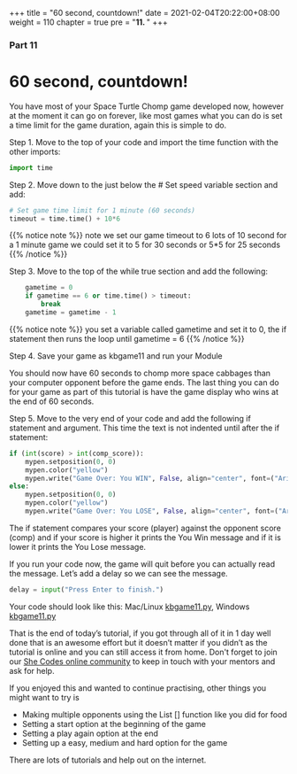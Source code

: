 +++
title = "60 second, countdown!"
date = 2021-02-04T20:22:00+08:00
weight = 110
chapter = true
pre = "<b>11. </b>"
+++

### Part 11

# 60 second, countdown!

You have most of your Space Turtle Chomp game developed now, however at the
 moment it can go on forever, like most games what you can do is set a time
 limit for the game duration, again this is simple to do.

Step 1.  Move to the top of your code and import the time function with the
 other imports:

```python
import time
```

Step 2.  Move down to the just below the \# Set speed variable section and add:

```python
# Set game time limit for 1 minute (60 seconds)
timeout = time.time() + 10*6
```

{{% notice note %}}
note we set our game timeout to 6 lots of 10 second for a 1 minute game we
 could set it to 5 for 30 seconds or 5\*5 for 25 seconds
{{% /notice %}}

Step 3.  Move to the top of the while true section and add the following:

```python
    gametime = 0
    if gametime == 6 or time.time() > timeout:
        break
    gametime = gametime - 1
```

{{% notice note %}}
you set a variable called gametime and set it to 0, the if statement then runs
 the loop until gametime = 6
{{% /notice %}}

Step 4.  Save your game as kbgame11 and run your Module

You should now have 60 seconds to chomp more space cabbages than your computer
 opponent before the game ends. The last thing you can do
 for your game as part of this tutorial is have the game display who wins at
 the end of 60 seconds.

Step 5.  Move to the very end of your code and add the following if
 statement and argument. This time the text is not indented until after the if
 statement:

```python
if (int(score) > int(comp_score)):
    mypen.setposition(0, 0)
    mypen.color("yellow")
    mypen.write("Game Over: You WIN", False, align="center", font=("Arial", 28, "normal"))
else:
    mypen.setposition(0, 0)
    mypen.color("yellow")
    mypen.write("Game Over: You LOSE", False, align="center", font=("Arial", 28, "normal"))
```

The if statement compares your score \(player\) against the opponent score
 \(comp\) and if your score is higher it prints the You Win message and if it
 is lower it prints the You Lose message.

If you run your code now, the game will quit before you can actually read the message. Let’s add a delay so we can see the message.

```python
delay = input("Press Enter to finish.")
```
Your code should look like this: Mac/Linux [kbgame11.py](/python_game/src/kbgame11.py), Windows [kbgame11.py](/python_game/src/kbgame11_win.py)

That is the end of today’s tutorial, if you got through all of it in 1 day well
 done that is an awesome effort but it doesn’t matter if you didn’t as the
 tutorial is online and you can still access it from home. Don't forget to join
 our [She Codes online community](https://join.slack.com/t/shecodesaus/shared_invite/zt-9jktxnlx-Rur3NGFSBFJ7LRwq7AV~ig) to keep in touch with your mentors and ask for help.

If you enjoyed this and wanted to continue practising,
 other things you might want to try is

* Making multiple opponents using the List \[\] function like you did for food
* Setting a start option at the beginning of the game
* Setting a play again option at the end
* Setting up a easy, medium and hard option for the game

There are lots of tutorials and help out on the internet.

<!-- <style>@import url(https://fonts.bunny.net/css?family=raleway:400,700);</style>
<style>
#_form_17_{font-size:14px;line-height:1.6;font-family:arial, helvetica, sans-serif;margin:0}#_form_17_ *{outline:0}._form_hide{display:none;visibility:hidden}._form_show{display:block;visibility:visible}#_form_17_._form-top{top:0}#_form_17_._form-bottom{bottom:0}#_form_17_._form-left{left:0}#_form_17_._form-right{right:0}#_form_17_ input[type="text"],#_form_17_ input[type="tel"],#_form_17_ input[type="date"],#_form_17_ textarea{padding:6px;height:auto;border:#979797 1px solid;border-radius:4px;color:#000000 !important;font-size:14px;-webkit-box-sizing:border-box;-moz-box-sizing:border-box;box-sizing:border-box}#_form_17_ textarea{resize:none}#_form_17_ ._submit{-webkit-appearance:none;cursor:pointer;font-family:arial, sans-serif;font-size:14px;text-align:center;background:#8246AF !important;border:0 !important;-moz-border-radius:4px !important;-webkit-border-radius:4px !important;border-radius:4px !important;color:#FFFFFF !important;padding:10px !important}#_form_17_ ._submit:disabled{cursor:not-allowed;opacity:0.4}#_form_17_ ._submit.processing{position:relative}#_form_17_ ._submit.processing::before{content:"";width:1em;height:1em;position:absolute;z-index:1;top:50%;left:50%;border:double 3px transparent;border-radius:50%;background-image:linear-gradient(#8246AF, #8246AF), conic-gradient(#8246AF, #FFFFFF);background-origin:border-box;background-clip:content-box, border-box;animation:1200ms ease 0s infinite normal none running _spin}#_form_17_ ._submit.processing::after{content:"";position:absolute;top:0;bottom:0;left:0;right:0;background:#8246AF !important;border:0 !important;-moz-border-radius:4px !important;-webkit-border-radius:4px !important;border-radius:4px !important;color:#FFFFFF !important;padding:10px !important}@keyframes _spin{0%{transform:translate(-50%, -50%) rotate(90deg)}100%{transform:translate(-50%, -50%) rotate(450deg)}}#_form_17_ ._close-icon{cursor:pointer;background-image:url("https://d226aj4ao1t61q.cloudfront.net/esfkyjh1u_forms-close-dark.png");background-repeat:no-repeat;background-size:14.2px 14.2px;position:absolute;display:block;top:11px;right:9px;overflow:hidden;width:16.2px;height:16.2px}#_form_17_ ._close-icon:before{position:relative}#_form_17_ ._form-body{margin-bottom:30px}#_form_17_ ._form-image-left{width:150px;float:left}#_form_17_ ._form-content-right{margin-left:164px}#_form_17_ ._form-branding{color:#fff;font-size:10px;clear:both;text-align:left;margin-top:30px;font-weight:100}#_form_17_ ._form-branding ._logo{display:block;width:130px;height:14px;margin-top:6px;background-image:url("https://d226aj4ao1t61q.cloudfront.net/hh9ujqgv5_aclogo_li.png");background-size:130px auto;background-repeat:no-repeat}#_form_17_ .form-sr-only{position:absolute;width:1px;height:1px;padding:0;margin:-1px;overflow:hidden;clip:rect(0, 0, 0, 0);border:0}#_form_17_ ._form-label,#_form_17_ ._form_element ._form-label{font-weight:bold;margin-bottom:5px;display:block}#_form_17_._dark ._form-branding{color:#333}#_form_17_._dark ._form-branding ._logo{background-image:url("https://d226aj4ao1t61q.cloudfront.net/jftq2c8s_aclogo_dk.png")}#_form_17_ ._form_element{position:relative;margin-bottom:10px;font-size:0;max-width:100%}#_form_17_ ._form_element *{font-size:14px}#_form_17_ ._form_element._clear{clear:both;width:100%;float:none}#_form_17_ ._form_element._clear:after{clear:left}#_form_17_ ._form_element input[type="text"],#_form_17_ ._form_element input[type="date"],#_form_17_ ._form_element select,#_form_17_ ._form_element textarea:not(.g-recaptcha-response){display:block;width:100%;-webkit-box-sizing:border-box;-moz-box-sizing:border-box;box-sizing:border-box;font-family:inherit}#_form_17_ ._field-wrapper{position:relative}#_form_17_ ._inline-style{float:left}#_form_17_ ._inline-style input[type="text"]{width:150px}#_form_17_ ._inline-style:not(._clear)+._inline-style:not(._clear){margin-left:20px}#_form_17_ ._form_element img._form-image{max-width:100%}#_form_17_ ._form_element ._form-fieldset{border:0;padding:0.01em 0 0 0;margin:0;min-width:0}#_form_17_ ._clear-element{clear:left}#_form_17_ ._full_width{width:100%}#_form_17_ ._form_full_field{display:block;width:100%;margin-bottom:10px}#_form_17_ input[type="text"]._has_error,#_form_17_ textarea._has_error{border:#F37C7B 1px solid}#_form_17_ input[type="checkbox"]._has_error{outline:#F37C7B 1px solid}#_form_17_ ._error{display:block;position:absolute;font-size:14px;z-index:10000001}#_form_17_ ._error._above{padding-bottom:4px;bottom:39px;right:0}#_form_17_ ._error._below{padding-top:8px;top:100%;right:0}#_form_17_ ._error._above ._error-arrow{bottom:-4px;right:15px;border-left:8px solid transparent;border-right:8px solid transparent;border-top:8px solid #FFDDDD}#_form_17_ ._error._below ._error-arrow{top:0;right:15px;border-left:8px solid transparent;border-right:8px solid transparent;border-bottom:8px solid #FFDDDD}#_form_17_ ._error-inner{padding:12px 12px 12px 36px;background-color:#FFDDDD;background-image:url("data:image/svg+xml,%3Csvg width='16' height='16' viewBox='0 0 16 16' fill='none' xmlns='http://www.w3.org/2000/svg'%3E%3Cpath fill-rule='evenodd' clip-rule='evenodd' d='M16 8C16 12.4183 12.4183 16 8 16C3.58172 16 0 12.4183 0 8C0 3.58172 3.58172 0 8 0C12.4183 0 16 3.58172 16 8ZM9 3V9H7V3H9ZM9 13V11H7V13H9Z' fill='%23CA0000'/%3E%3C/svg%3E");background-repeat:no-repeat;background-position:12px center;font-size:14px;font-family:arial, sans-serif;font-weight:600;line-height:16px;color:#000;text-align:center;text-decoration:none;-webkit-border-radius:4px;-moz-border-radius:4px;border-radius:4px;box-shadow:0px 1px 4px rgba(31, 33, 41, 0.298295)}#_form_17_ ._error-inner._form_error{margin-bottom:5px;text-align:left}#_form_17_ ._button-wrapper ._error-inner._form_error{position:static}#_form_17_ ._error-inner._no_arrow{margin-bottom:10px}#_form_17_ ._error-arrow{position:absolute;width:0;height:0}#_form_17_ ._error-html{margin-bottom:10px}.pika-single{z-index:10000001 !important}#_form_17_ input[type="text"].datetime_date{width:69%;display:inline}#_form_17_ select.datetime_time{width:29%;display:inline;height:32px}#_form_17_ input[type="date"].datetime_date{width:69%;display:inline-flex}#_form_17_ input[type="time"].datetime_time{width:29%;display:inline-flex}@media (min-width:320px) and (max-width:667px){::-webkit-scrollbar{display:none}#_form_17_{margin:0;width:100%;min-width:100%;max-width:100%;box-sizing:border-box}#_form_17_ *{-webkit-box-sizing:border-box;-moz-box-sizing:border-box;box-sizing:border-box;font-size:1em}#_form_17_ ._form-content{margin:0;width:100%}#_form_17_ ._form-inner{display:block;min-width:100%}#_form_17_ ._form-title,#_form_17_ ._inline-style{margin-top:0;margin-right:0;margin-left:0}#_form_17_ ._form-title{font-size:1.2em}#_form_17_ ._form_element{margin:0 0 20px;padding:0;width:100%}#_form_17_ ._form-element,#_form_17_ ._inline-style,#_form_17_ input[type="text"],#_form_17_ label,#_form_17_ p,#_form_17_ textarea:not(.g-recaptcha-response){float:none;display:block;width:100%}#_form_17_ ._row._checkbox-radio label{display:inline}#_form_17_ ._row,#_form_17_ p,#_form_17_ label{margin-bottom:0.7em;width:100%}#_form_17_ ._row input[type="checkbox"],#_form_17_ ._row input[type="radio"]{margin:0 !important;vertical-align:middle !important}#_form_17_ ._row input[type="checkbox"]+span label{display:inline}#_form_17_ ._row span label{margin:0 !important;width:initial !important;vertical-align:middle !important}#_form_17_ ._form-image{max-width:100%;height:auto !important}#_form_17_ input[type="text"]{padding-left:10px;padding-right:10px;font-size:16px;line-height:1.3em;-webkit-appearance:none}#_form_17_ input[type="radio"],#_form_17_ input[type="checkbox"]{display:inline-block;width:1.3em;height:1.3em;font-size:1em;margin:0 0.3em 0 0;vertical-align:baseline}#_form_17_ button[type="submit"]{padding:20px;font-size:1.5em}#_form_17_ ._inline-style{margin:20px 0 0 !important}}#_form_17_{position:relative;text-align:left;margin:25px auto 0;padding-top:20px;padding-right:20px;padding-bottom:20px;padding-left:20px;-webkit-box-sizing:border-box;-moz-box-sizing:border-box;box-sizing:border-box;background:rgba(255, 255, 255, 0) !important;border-top:2px solid #050505 !important;border-right:2px solid #050505 !important;border-bottom:2px solid #050505 !important;border-left:2px solid #050505 !important;-moz-border-radius:24px !important;-webkit-border-radius:24px !important;border-radius:24px !important;color:#000000}#_form_17_._inline-form,#_form_17_._inline-form ._form-content{font-family:Raleway;font-size:14px;font-weight:400}#_form_17_._inline-form ._row span,#_form_17_._inline-form ._row label{font-family:Raleway;font-size:14px;font-weight:400;line-height:1.6em;color:black !important}#_form_17__inlineform input[type="text"],#_form_17__inlineform input[type="date"],#_form_17__inlineform input[type="tel"],#_form_17__inlineform select,#_form_17__inlineform textarea:not(.g-recaptcha-response){font-family:Raleway;font-size:14px;font-weight:400;font-color:#000000;line-height:1.6em}#_form_17_._inline-form ._html-code *,#_form_17_._inline-form ._form-thank-you{font-family:Raleway;font-size:14px;font-weight:400;color:black !important}#_form_17_._inline-form ._form-label,#_form_17_._inline-form ._form-checkbox-option-label,#_form_17_._inline-form ._form-checkbox-option-description{font-family:Raleway;font-size:14px;font-weight:700;line-height:1.6em;color:black !important}#_form_17_._inline-form ._submit{font-family:Raleway;font-size:14px;font-weight:400}#_form_17_._inline-form ._form-title{font-family:Raleway;font-size:22px;line-height:normal;font-weight:700;color:black;margin-bottom:0}#_form_17_._inline-form ._form-branding{font-family:"IBM Plex Sans", Helvetica, sans-serif;font-size:13px;font-weight:100;font-style:normal;text-decoration:none}#_form_17_:before,#_form_17_:after{content:" ";display:table}#_form_17_:after{clear:both}#_form_17_._inline-style{width:auto;display:inline-block}#_form_17_._inline-style input[type="text"],#_form_17_._inline-style input[type="date"]{padding:10px 12px}#_form_17_._inline-style button._inline-style{position:relative;top:27px}#_form_17_._inline-style p{margin:0}#_form_17_._inline-style ._button-wrapper{position:relative;margin:27px 12.5px 0 20px}#_form_17_ ._form-thank-you{position:relative;left:0;right:0;text-align:center;font-size:18px}@media (min-width:320px) and (max-width:667px){#_form_17_._inline-form._inline-style ._inline-style._button-wrapper{margin-top:20px !important;margin-left:0 !important}}#_form_17_ .iti.iti--allow-dropdown.iti--separate-dial-code{width:100%}#_form_17_ .iti input{width:100%;height:32px;border:#979797 1px solid;border-radius:4px}#_form_17_ .iti--separate-dial-code .iti__selected-flag{background-color:#FFFFFF;border-radius:4px}#_form_17_ .iti--separate-dial-code .iti__selected-flag:hover{background-color:rgba(0, 0, 0, 0.05)}#_form_17_ .iti__country-list{border-radius:4px;margin-top:4px;min-width:460px}#_form_17_ .iti__country-list--dropup{margin-bottom:4px}#_form_17_ .phone-error-hidden{display:none}#_form_17_ .phone-error{color:#E40E49}#_form_17_ .phone-input-error{border:1px solid #E40E49 !important}#_form_17_._inline-form ._form-content ._form-list-subscriptions-field fieldset{margin:0;margin-bottom:1.1428571429em;border:none;padding:0}#_form_17_._inline-form ._form-content ._form-list-subscriptions-field fieldset:last-child{margin-bottom:0}#_form_17_._inline-form ._form-content ._form-list-subscriptions-field legend{margin-bottom:1.1428571429em}#_form_17_._inline-form ._form-content ._form-list-subscriptions-field label{display:flex;align-items:flex-start;justify-content:flex-start;margin-bottom:0.8571428571em}#_form_17_._inline-form ._form-content ._form-list-subscriptions-field label:last-child{margin-bottom:0}#_form_17_._inline-form ._form-content ._form-list-subscriptions-field input{margin:0;margin-right:8px}#_form_17_._inline-form ._form-content ._form-list-subscriptions-field ._form-checkbox-option-label{line-height:1;display:block;font-weight:700}#_form_17_._inline-form ._form-content ._form-list-subscriptions-field ._form-checkbox-option-description{margin:0;margin-top:0.3333333333em;font-size:0.8571428571em}</style>
<div style="text-align: center;">
  <form method="POST" action="https://shecodes.activehosted.com/proc.php" id="_form_17_" class="_form _form_17 _inline-form _inline-style _dark" novalidate data-styles-version="5">
    <input type="hidden" name="u" value="17" />
    <input type="hidden" name="f" value="17" />
    <input type="hidden" name="s" />
    <input type="hidden" name="c" value="0" />
    <input type="hidden" name="m" value="0" />
    <input type="hidden" name="act" value="sub" />
    <input type="hidden" name="v" value="2" />
    <input type="hidden" name="or" value="9e13fd2148469b26ca4c7dd56e7cf347" />
    <div class="_form-content">
      <div class="_form_element _x99529096 _inline-style _clear" >
        <div class="_form-title">
          Get a certificate emailed
        </div>
      </div>
      <div class="_form_element _x34324125 _inline-style _clear" >
        <div class="_html-code">
          <p>
            Add your name and email and we will email you a certificate for completing the tutorial
          </p>
        </div>
      </div>
      <div class="_form_element _x38717875 _inline-style " >
        <label for="firstname" class="_form-label">
          First Name*
        </label>
        <div class="_field-wrapper">
          <input type="text" id="firstname" name="firstname" placeholder="Type your first name" />
        </div>
      </div>
      <div class="_form_element _x35868038 _inline-style " >
        <label for="lastname" class="_form-label">
          Last Name
        </label>
        <div class="_field-wrapper">
          <input type="text" id="lastname" name="lastname" placeholder="Type your last name" />
        </div>
      </div>
      <div class="_form_element _x44330160 _inline-style " >
        <label for="email" class="_form-label">
          Email
        </label>
        <div class="_field-wrapper">
          <input type="text" id="email" name="email" placeholder="Type your email" required/>
        </div>
      </div>
      <div class="_button-wrapper _inline-style">
        <button id="_form_17_submit" class="_submit" type="submit">
          Submit
        </button>
      </div>
      <div class="_clear-element">
      </div>
    </div>
    <div class="_form-thank-you" style="display:none;">
    </div>
  </form>
</div><script>
window.cfields = [];
window._show_thank_you = function(id, message, trackcmp_url, email) {
    var form = document.getElementById('_form_' + id + '_'), thank_you = form.querySelector('._form-thank-you');
    form.querySelector('._form-content').style.display = 'none';
    thank_you.innerHTML = message;
    thank_you.style.display = 'block';
    const vgoAlias = typeof visitorGlobalObjectAlias === 'undefined' ? 'vgo' : visitorGlobalObjectAlias;
    var visitorObject = window[vgoAlias];
    if (email && typeof visitorObject !== 'undefined') {
        visitorObject('setEmail', email);
        visitorObject('update');
    } else if (typeof(trackcmp_url) != 'undefined' && trackcmp_url) {
        // Site tracking URL to use after inline form submission.
        _load_script(trackcmp_url);
    }
    if (typeof window._form_callback !== 'undefined') window._form_callback(id);
};
window._show_unsubscribe = function(id, message, trackcmp_url, email) {
    var form = document.getElementById('_form_' + id + '_'), unsub = form.querySelector('._form-thank-you');
    var branding = form.querySelector('._form-branding');
    if (branding) {
        branding.style.display = 'none';
    }
    form.querySelector('._form-content').style.display = 'none';
    unsub.style.display = 'block';
    form.insertAdjacentHTML('afterend', message)
    const vgoAlias = typeof visitorGlobalObjectAlias === 'undefined' ? 'vgo' : visitorGlobalObjectAlias;
    var visitorObject = window[vgoAlias];
    if (email && typeof visitorObject !== 'undefined') {
        visitorObject('setEmail', email);
        visitorObject('update');
    } else if (typeof(trackcmp_url) != 'undefined' && trackcmp_url) {
        // Site tracking URL to use after inline form submission.
        _load_script(trackcmp_url);
    }
    if (typeof window._form_callback !== 'undefined') window._form_callback(id);
};
window._show_error = function(id, message, html) {
    var form = document.getElementById('_form_' + id + '_'),
        err = document.createElement('div'),
        button = form.querySelector('button'),
        old_error = form.querySelector('._form_error');
    if (old_error) old_error.parentNode.removeChild(old_error);
    err.innerHTML = message;
    err.className = '_error-inner _form_error _no_arrow';
    var wrapper = document.createElement('div');
    wrapper.className = '_form-inner';
    wrapper.appendChild(err);
    button.parentNode.insertBefore(wrapper, button);
    var submitButton = form.querySelector('[id^="_form"][id$="_submit"]');
    submitButton.disabled = false;
    submitButton.classList.remove('processing');
    if (html) {
        var div = document.createElement('div');
        div.className = '_error-html';
        div.innerHTML = html;
        err.appendChild(div);
    }
};
window._load_script = function(url, callback, isSubmit) {
    var head = document.querySelector('head'), script = document.createElement('script'), r = false;
    var submitButton = document.querySelector('#_form_17_submit');
    script.charset = 'utf-8';
    script.src = url;
    if (callback) {
        script.onload = script.onreadystatechange = function() {
            if (!r && (!this.readyState || this.readyState == 'complete')) {
                r = true;
                callback();
            }
        };
    }
    script.onerror = function() {
        if (isSubmit) {
            if (script.src.length > 10000) {
                _show_error("17", "Sorry, your submission failed. Please shorten your responses and try again.");
            } else {
                _show_error("17", "Sorry, your submission failed. Please try again.");
            }
            submitButton.disabled = false;
            submitButton.classList.remove('processing');
        }
    }

    head.appendChild(script);
};
(function() {
    if (window.location.search.search("excludeform") !== -1) return false;
    var getCookie = function(name) {
        var match = document.cookie.match(new RegExp('(^|; )' + name + '=([^;]+)'));
        return match ? match[2] : null;
    }
    var setCookie = function(name, value) {
        var now = new Date();
        var time = now.getTime();
        var expireTime = time + 1000 * 60 * 60 * 24 * 365;
        now.setTime(expireTime);
        document.cookie = name + '=' + value + '; expires=' + now + ';path=/; Secure; SameSite=Lax;';
    }
            var addEvent = function(element, event, func) {
        if (element.addEventListener) {
            element.addEventListener(event, func);
        } else {
            var oldFunc = element['on' + event];
            element['on' + event] = function() {
                oldFunc.apply(this, arguments);
                func.apply(this, arguments);
            };
        }
    }
    var _removed = false;
        var form_to_submit = document.getElementById('_form_17_');
    var allInputs = form_to_submit.querySelectorAll('input, select, textarea'), tooltips = [], submitted = false;

    var getUrlParam = function(name) {
        if (name.toLowerCase() !== 'email') {
            var params = new URLSearchParams(window.location.search);
            return params.get(name) || false;
        }
        // email is a special case because a plus is valid in the email address
        var qString = window.location.search;
        if (!qString) {
            return false;
        }
        var parameters = qString.substr(1).split('&');
        for (var i = 0; i < parameters.length; i++) {
            var parameter = parameters[i].split('=');
            if (parameter[0].toLowerCase() === 'email') {
                return parameter[1] === undefined ? true : decodeURIComponent(parameter[1]);
            }
        }
        return false;
    };

    var acctDateFormat = "%d/%m/%Y";
    var getNormalizedDate = function(date, acctFormat) {
        var decodedDate = decodeURIComponent(date);
        if (acctFormat && acctFormat.match(/(%d|%e).*%m/gi) !== null) {
            return decodedDate.replace(/(\d{2}).*(\d{2}).*(\d{4})/g, '$3-$2-$1');
        } else if (Date.parse(decodedDate)) {
            var dateObj = new Date(decodedDate);
            var year = dateObj.getFullYear();
            var month = dateObj.getMonth() + 1;
            var day = dateObj.getDate();
            return `${year}-${month < 10 ? `0${month}` : month}-${day < 10 ? `0${day}` : day}`;
        }
        return false;
    };

    var getNormalizedTime = function(time) {
        var hour, minutes;
        var decodedTime = decodeURIComponent(time);
        var timeParts = Array.from(decodedTime.matchAll(/(\d{1,2}):(\d{1,2})\W*([AaPp][Mm])?/gm))[0];
        if (timeParts[3]) { // 12 hour format
            var isPM = timeParts[3].toLowerCase() === 'pm';
            if (isPM) {
                hour = parseInt(timeParts[1]) === 12 ? '12' : `${parseInt(timeParts[1]) + 12}`;
            } else {
                hour = parseInt(timeParts[1]) === 12 ? '0' : timeParts[1];
            }
        } else { // 24 hour format
            hour = timeParts[1];
        }
        var normalizedHour = parseInt(hour) < 10 ? `0${parseInt(hour)}` : hour;
        var minutes = timeParts[2];
        return `${normalizedHour}:${minutes}`;
    };

    for (var i = 0; i < allInputs.length; i++) {
        var regexStr = "field\\[(\\d+)\\]";
        var results = new RegExp(regexStr).exec(allInputs[i].name);
        if (results != undefined) {
            allInputs[i].dataset.name = allInputs[i].name.match(/\[time\]$/)
                ? `${window.cfields[results[1]]}_time`
                : window.cfields[results[1]];
        } else {
            allInputs[i].dataset.name = allInputs[i].name;
        }
        var fieldVal = getUrlParam(allInputs[i].dataset.name);

        if (fieldVal) {
            if (allInputs[i].dataset.autofill === "false") {
                continue;
            }
            if (allInputs[i].type == "radio" || allInputs[i].type == "checkbox") {
                if (allInputs[i].value == fieldVal) {
                    allInputs[i].checked = true;
                }
            } else if (allInputs[i].type == "date") {
                allInputs[i].value = getNormalizedDate(fieldVal, acctDateFormat);
            } else if (allInputs[i].type == "time") {
                allInputs[i].value = getNormalizedTime(fieldVal);
            } else {
                allInputs[i].value = fieldVal;
            }
        }
    }

    var remove_tooltips = function() {
        for (var i = 0; i < tooltips.length; i++) {
            tooltips[i].tip.parentNode.removeChild(tooltips[i].tip);
        }
        tooltips = [];
    };
    var remove_tooltip = function(elem) {
        for (var i = 0; i < tooltips.length; i++) {
            if (tooltips[i].elem === elem) {
                tooltips[i].tip.parentNode.removeChild(tooltips[i].tip);
                tooltips.splice(i, 1);
                return;
            }
        }
    };
    var create_tooltip = function(elem, text) {
        var tooltip = document.createElement('div'),
            arrow = document.createElement('div'),
            inner = document.createElement('div'), new_tooltip = {};
        if (elem.type != 'radio' && elem.type != 'checkbox') {
            tooltip.className = '_error';
            arrow.className = '_error-arrow';
            inner.className = '_error-inner';
            inner.innerHTML = text;
            tooltip.appendChild(arrow);
            tooltip.appendChild(inner);
            elem.parentNode.appendChild(tooltip);
        } else {
            tooltip.className = '_error-inner _no_arrow';
            tooltip.innerHTML = text;
            elem.parentNode.insertBefore(tooltip, elem);
            new_tooltip.no_arrow = true;
        }
        new_tooltip.tip = tooltip;
        new_tooltip.elem = elem;
        tooltips.push(new_tooltip);
        return new_tooltip;
    };
    var resize_tooltip = function(tooltip) {
        var rect = tooltip.elem.getBoundingClientRect();
        var doc = document.documentElement,
            scrollPosition = rect.top - ((window.pageYOffset || doc.scrollTop)  - (doc.clientTop || 0));
        if (scrollPosition < 40) {
            tooltip.tip.className = tooltip.tip.className.replace(/ ?(_above|_below) ?/g, '') + ' _below';
        } else {
            tooltip.tip.className = tooltip.tip.className.replace(/ ?(_above|_below) ?/g, '') + ' _above';
        }
    };
    var resize_tooltips = function() {
        if (_removed) return;
        for (var i = 0; i < tooltips.length; i++) {
            if (!tooltips[i].no_arrow) resize_tooltip(tooltips[i]);
        }
    };
    var validate_field = function(elem, remove) {
        var tooltip = null, value = elem.value, no_error = true;
        remove ? remove_tooltip(elem) : false;
        if (elem.type != 'checkbox') elem.className = elem.className.replace(/ ?_has_error ?/g, '');
        if (elem.getAttribute('required') !== null) {
            if (elem.type == 'radio' || (elem.type == 'checkbox' && /any/.test(elem.className))) {
                var elems = form_to_submit.elements[elem.name];
                if (!(elems instanceof NodeList || elems instanceof HTMLCollection) || elems.length <= 1) {
                    no_error = elem.checked;
                }
                else {
                    no_error = false;
                    for (var i = 0; i < elems.length; i++) {
                        if (elems[i].checked) no_error = true;
                    }
                }
                if (!no_error) {
                    tooltip = create_tooltip(elem, "Please select an option.");
                }
            } else if (elem.type =='checkbox') {
                var elems = form_to_submit.elements[elem.name], found = false, err = [];
                no_error = true;
                for (var i = 0; i < elems.length; i++) {
                    if (elems[i].getAttribute('required') === null) continue;
                    if (!found && elems[i] !== elem) return true;
                    found = true;
                    elems[i].className = elems[i].className.replace(/ ?_has_error ?/g, '');
                    if (!elems[i].checked) {
                        no_error = false;
                        elems[i].className = elems[i].className + ' _has_error';
                        err.push("Checking %s is required".replace("%s", elems[i].value));
                    }
                }
                if (!no_error) {
                    tooltip = create_tooltip(elem, err.join('<br/>'));
                }
            } else if (elem.tagName == 'SELECT') {
                var selected = true;
                if (elem.multiple) {
                    selected = false;
                    for (var i = 0; i < elem.options.length; i++) {
                        if (elem.options[i].selected) {
                            selected = true;
                            break;
                        }
                    }
                } else {
                    for (var i = 0; i < elem.options.length; i++) {
                        if (elem.options[i].selected
                            && (!elem.options[i].value
                            || (elem.options[i].value.match(/\n/g)))
                        ) {
                            selected = false;
                        }
                    }
                }
                if (!selected) {
                    elem.className = elem.className + ' _has_error';
                    no_error = false;
                    tooltip = create_tooltip(elem, "Please select an option.");
                }
            } else if (value === undefined || value === null || value === '') {
                elem.className = elem.className + ' _has_error';
                no_error = false;
                tooltip = create_tooltip(elem, "This field is required.");
            }
        }
        if (no_error && (elem.id == 'field[]' || elem.id == 'ca[11][v]')) {
            if (elem.className.includes('phone-input-error')) {
                elem.className = elem.className + ' _has_error';
                no_error = false;
            }
        }
        if (no_error && elem.name == 'email') {
            if (!value.match(/^[\+_a-z0-9-'&=]+(\.[\+_a-z0-9-']+)*@[a-z0-9-]+(\.[a-z0-9-]+)*(\.[a-z]{2,})$/i)) {
                elem.className = elem.className + ' _has_error';
                no_error = false;
                tooltip = create_tooltip(elem, "Enter a valid email address.");
            }
        }
        if (no_error && /date_field/.test(elem.className)) {
            if (!value.match(/^\d\d\d\d-\d\d-\d\d$/)) {
                elem.className = elem.className + ' _has_error';
                no_error = false;
                tooltip = create_tooltip(elem, "Enter a valid date.");
            }
        }
        tooltip ? resize_tooltip(tooltip) : false;
        return no_error;
    };
    var needs_validate = function(el) {
        if(el.getAttribute('required') !== null){
            return true
        }
        if(el.name === 'email' && el.value !== ""){
            return true
        }

        if((el.id == 'field[]' || el.id == 'ca[11][v]') && el.className.includes('phone-input-error')){
            return true
        }

        return false
    };
    var validate_form = function(e) {
        var err = form_to_submit.querySelector('._form_error'), no_error = true;
        if (!submitted) {
            submitted = true;
            for (var i = 0, len = allInputs.length; i < len; i++) {
                var input = allInputs[i];
                if (needs_validate(input)) {
                    if (input.type == 'tel') {
                        addEvent(input, 'blur', function() {
                            this.value = this.value.trim();
                            validate_field(this, true);
                        });
                    }
                    if (input.type == 'text' || input.type == 'number' || input.type == 'time') {
                        addEvent(input, 'blur', function() {
                            this.value = this.value.trim();
                            validate_field(this, true);
                        });
                        addEvent(input, 'input', function() {
                            validate_field(this, true);
                        });
                    } else if (input.type == 'radio' || input.type == 'checkbox') {
                        (function(el) {
                            var radios = form_to_submit.elements[el.name];
                            for (var i = 0; i < radios.length; i++) {
                                addEvent(radios[i], 'click', function() {
                                    validate_field(el, true);
                                });
                            }
                        })(input);
                    } else if (input.tagName == 'SELECT') {
                        addEvent(input, 'change', function() {
                            validate_field(this, true);
                        });
                    } else if (input.type == 'textarea'){
                        addEvent(input, 'input', function() {
                            validate_field(this, true);
                        });
                    }
                }
            }
        }
        remove_tooltips();
        for (var i = 0, len = allInputs.length; i < len; i++) {
            var elem = allInputs[i];
            if (needs_validate(elem)) {
                if (elem.tagName.toLowerCase() !== "select") {
                    elem.value = elem.value.trim();
                }
                validate_field(elem) ? true : no_error = false;
            }
        }
        if (!no_error && e) {
            e.preventDefault();
        }
        resize_tooltips();
        return no_error;
    };
    addEvent(window, 'resize', resize_tooltips);
    addEvent(window, 'scroll', resize_tooltips);

    var hidePhoneInputError = function(inputId) {
        var errorMessage =  document.getElementById("error-msg-" + inputId);
        var input = document.getElementById(inputId);
        errorMessage.classList.remove("phone-error");
        errorMessage.classList.add("phone-error-hidden");
        input.classList.remove("phone-input-error");
    };

    var initializePhoneInput = function(input, defaultCountry) {
        return window.intlTelInput(input, {
            utilsScript: "https://unpkg.com/intl-tel-input@17.0.18/build/js/utils.js",
            autoHideDialCode: false,
            separateDialCode: true,
            initialCountry: defaultCountry,
            preferredCountries: []
        });
    }

    var setPhoneInputEventListeners = function(inputId, input, iti) {
        input.addEventListener('blur', function() {
            var errorMessage = document.getElementById("error-msg-" + inputId);
            if (input.value.trim()) {
                if (iti.isValidNumber()) {
                    iti.setNumber(iti.getNumber());
                    if (errorMessage.classList.contains("phone-error")){
                        hidePhoneInputError(inputId);
                    }
                } else {
                    showPhoneInputError(inputId)
                }
            } else {
                if (errorMessage.classList.contains("phone-error")){
                    hidePhoneInputError(inputId);
                }
            }
        });

        input.addEventListener("countrychange", function() {
            iti.setNumber('');
        });

        input.addEventListener("keydown", function(e) {
            var charCode = (e.which) ? e.which : e.keyCode;
            if (charCode > 31 && (charCode < 48 || charCode > 57) && charCode !== 8) {
                e.preventDefault();
            }
        });
    };

    var showPhoneInputError = function(inputId) {
        var errorMessage =  document.getElementById("error-msg-" + inputId);
        var input = document.getElementById(inputId);
        errorMessage.classList.add("phone-error");
        errorMessage.classList.remove("phone-error-hidden");
        input.classList.add("phone-input-error");
    };


    var _form_serialize = function(form){if(!form||form.nodeName!=="FORM"){return }var i,j,q=[];for(i=0;i<form.elements.length;i++){if(form.elements[i].name===""){continue}switch(form.elements[i].nodeName){case"INPUT":switch(form.elements[i].type){case"tel":q.push(form.elements[i].name+"="+encodeURIComponent(form.elements[i].previousSibling.querySelector('div.iti__selected-dial-code').innerText)+encodeURIComponent(" ")+encodeURIComponent(form.elements[i].value));break;case"text":case"number":case"date":case"time":case"hidden":case"password":case"button":case"reset":case"submit":q.push(form.elements[i].name+"="+encodeURIComponent(form.elements[i].value));break;case"checkbox":case"radio":if(form.elements[i].checked){q.push(form.elements[i].name+"="+encodeURIComponent(form.elements[i].value))}break;case"file":break}break;case"TEXTAREA":q.push(form.elements[i].name+"="+encodeURIComponent(form.elements[i].value));break;case"SELECT":switch(form.elements[i].type){case"select-one":q.push(form.elements[i].name+"="+encodeURIComponent(form.elements[i].value));break;case"select-multiple":for(j=0;j<form.elements[i].options.length;j++){if(form.elements[i].options[j].selected){q.push(form.elements[i].name+"="+encodeURIComponent(form.elements[i].options[j].value))}}break}break;case"BUTTON":switch(form.elements[i].type){case"reset":case"submit":case"button":q.push(form.elements[i].name+"="+encodeURIComponent(form.elements[i].value));break}break}}return q.join("&")};

    const formSupportsPost = false;
          var form_submit = function(e) {
        e.preventDefault();
        if (validate_form()) {
            // use this trick to get the submit button & disable it using plain javascript
            var submitButton = e.target.querySelector('#_form_17_submit');
            submitButton.disabled = true;
            submitButton.classList.add('processing');
                        var serialized = _form_serialize(
                document.getElementById('_form_17_')
            ).replace(/%0A/g, '\\n');
            var err = form_to_submit.querySelector('._form_error');
            err ? err.parentNode.removeChild(err) : false;
            async function submitForm() {
              var formData = new FormData();
              const searchParams = new URLSearchParams(serialized);
              searchParams.forEach((value, key) => {
                formData.append(key, value);
              });

              const response = await fetch('https://shecodes.activehosted.com/proc.php?jsonp=true', {
                headers: {
                  "Accept": "application/json"
                },
                body: formData,
                method: "POST"
              });
              return response.json();
            }
                if (formSupportsPost) {
                  submitForm().then((data) => {
                    eval(data.js);
                  });
                } else {
                  _load_script('https://shecodes.activehosted.com/proc.php?' + serialized + '&jsonp=true', null, true);
                }
        }
        return false;
    };
    addEvent(form_to_submit, 'submit', form_submit);
})();

</script> -->
